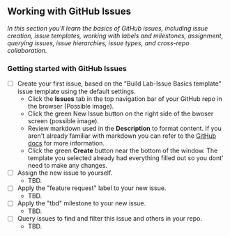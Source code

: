 ## Working with GitHub Issues

_In this section you'll learn the basics of GitHub issues, including issue creation, issue templates, working with labels and milestones, assignment, querying issues, issue hierarchies, issue types, and cross-repo collaboration._

### Getting started with GitHub Issues

- [ ] Create your first issue, based on the "Build Lab-Issue Basics template" issue template using the default settings.
  - Click the **Issues** tab in the top navigation bar of your GitHub repo in the browser (Possible image).
  - Click the green New Issue button on the right side of the bwoser screen (possible image).
  - Review markdown used in the <b> Description</b> to format content. If you aren't already familiar with markdown you can refer to the <a href="https://docs.github.com/en/get-started/writing-on-github/getting-started-with-writing-and-formatting-on-github">GitHub docs</a> for more information.
  - Click the green <b>Create</b> button near the bottom of the window.  The template you selected already had everything filled out so you dont' need to make any changes. 
- [ ] Assign the new issue to yourself.
  - TBD. 
- [ ] Apply the "feature request" label to your new issue.
  - TBD. 
- [ ] Apply the "tbd" milestone to your new issue.
  - TBD. 
- [ ] Query issues to find and filter this issue and others in your repo.
  - TBD. 
